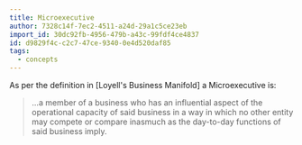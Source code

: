```yaml
---
title: Microexecutive
author: 7328c14f-7ec2-4511-a24d-29a1c5ce23eb
import_id: 30dc92fb-4956-479b-a43c-99fdf4ce4837
id: d9829f4c-c2c7-47ce-9340-0e4d520daf85
tags:
  - concepts
---
```

As per the definition in [Loyell's Business Manifold] a Microexecutive is:

> ...a member of a business who has an influential aspect of the operational capacity of said business in a way in which no other entity may compete or compare inasmuch as the day-to-day functions of said business imply.